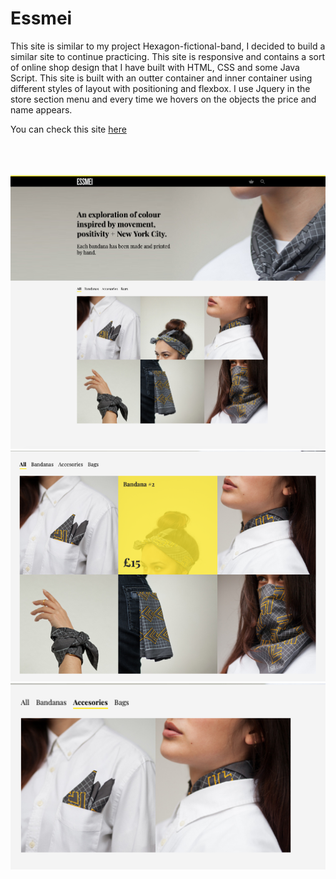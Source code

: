 # Essmei

This site is similar to my project Hexagon-fictional-band, I decided to build a similar site to continue practicing.
This site is responsive and contains a sort of online shop design that I have built with HTML, CSS and some Java Script. This site is built with an outter container and inner container using different styles of layout with positioning and flexbox. I use Jquery in the store section menu and every time we hovers on the objects the price and name appears.


 You can check this site [here](https://essmei-week5-4.superhi.com)
 
 <br>
 <br>
 <br>
 
 <img src="images/esm-1.png" width="680">
<img src="images/esm-2.png" width="680">
<img src="images/esm-3.png" width="680">

 
 
